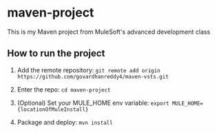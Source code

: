 # maven-project

This is my Maven project from MuleSoft's advanced development class

## How to run the project

1. Add the remote repository: `git remote add origin https://github.com/govardhanreddy4/maven-vsts.git`

1. Enter the repo: `cd maven-project`

1. (Optional) Set your MULE_HOME env variable: `export MULE_HOME={locationOfMuleInstall}`

1. Package and deploy: `mvn install`
